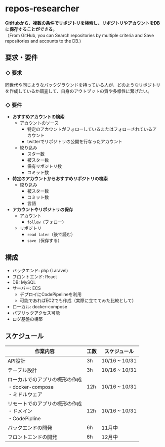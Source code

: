 # repos-researcher
**GitHubから、複数の条件でリポジトリを検索し、リポジトリやアカウントをDBに保存することができる。**<br>
（From GitHub, you can Search repositories by multiple criteria and Save repositories and accounts to the DB.)

## 要求・要件
### **◇ 要求**
同世代や同じようなバックグラウンドを持っている人が、どのようなリポジトリを作成しているか調査して、自身のアウトプットの質や多様性に繋げたい。

### **◇ 要件**
* **おすすめアカウントの検索**
    * アカウントのソース
        * 特定のアカウントがフォローしているまたはフォローされているアカウント
        * twitterでリポジトリの公開を行なったアカウント
    * 絞り込み
        * スター数
        * 被スター数
        * 保有リポジトリ数
        * コミット数
* **特定のアカウントからおすすめリポジトリの検索**
    * 絞り込み
        * 被スター数
        * コミット数
        * 言語
* **アカウントやリポジトリの保存**
    * アカウント
        * `follow`（フォロー）
    * リポジトリ
        * `read later`（後で読む）
        * `save`（保存する）

## 構成
* バックエンド: php (Laravel)
* フロントエンド: React
* DB: MySQL
* サーバー: ECS
    * デプロイにCodePipelineを利用
    * 可能であればEC2でも作成（実際に立ててみた比較として）
* ローカル: docker-compose
* パブリックアクセス可能
* ログ基盤の構築

## スケジュール
|  作業内容  |  工数  |  スケジュール
| ---- | ---- | ---- |
|  API設計  |  3h  |  10/16 ~ 10/31  |
|  テーブル設計  |  3h  |  10/16 ~ 10/31  |
|  ローカルでのアプリの概形の作成<br>・docker-compose<br>・ミドルウェア  |  12h  |  10/16 ~ 10/31  |
|  リモートでのアプリの概形の作成<br>・ドメイン<br>・CodePipline  |  12h  |  10/16 ~ 10/31  |
|  バックエンドの開発  |  6h  |  11月中  |
|  フロントエンドの開発  |  6h  |  12月中  |